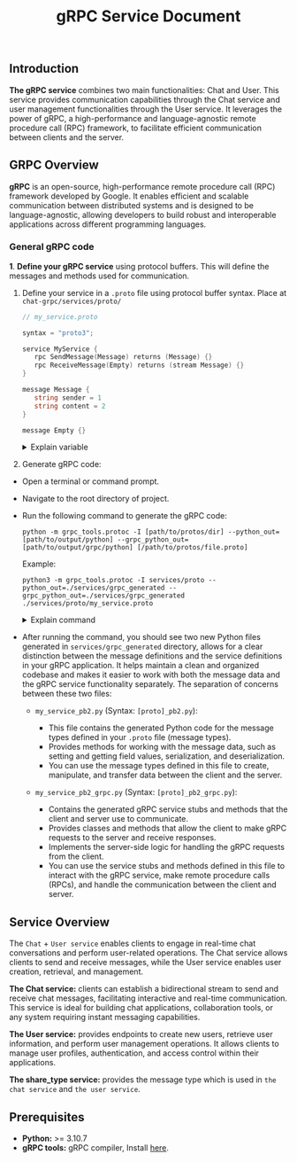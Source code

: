 <h1 align="center">
  <b>gRPC Service Document</b>
</h1>

<br/>

## Introduction

**The gRPC service** combines two main functionalities: Chat and User. This service provides communication capabilities through the Chat service and user management functionalities through the User service. It leverages the power of gRPC, a high-performance and language-agnostic remote procedure call (RPC) framework, to facilitate efficient communication between clients and the server.

## GRPC Overview

**gRPC** is an open-source, high-performance remote procedure call (RPC) framework developed by Google. It enables efficient and scalable communication between distributed systems and is designed to be language-agnostic, allowing developers to build robust and interoperable applications across different programming languages.

### General gRPC code

**1**. **Define your gRPC service** using protocol buffers. This will define the messages and methods used for communication.

1. Define your service in a `.proto` file using protocol buffer syntax.
   Place at `chat-grpc/services/proto/`

   ```go
   // my_service.proto

   syntax = "proto3";

   service MyService {
      rpc SendMessage(Message) returns (Message) {}
      rpc ReceiveMessage(Empty) returns (stream Message) {}
   }

   message Message {
      string sender = 1
      string content = 2
   }

   message Empty {}
   ```

      <details>
        <summary>Explain variable</summary>

   This defines a:

   -  **Message** type with `sender` and `content` fields
   -  **MyService** with two methods:

      -  `SendMessage` takes a `Message` object as input and returns a `Message` object
      -  `ReceiveMessage` takes an empty `Empty` object as input and returns a stream of `Message` objects.

      </details>

2. Generate gRPC code:

-  Open a terminal or command prompt.

-  Navigate to the root directory of project.

-  Run the following command to generate the gRPC code:

   ```shell
   python -m grpc_tools.protoc -I [path/to/protos/dir] --python_out=[path/to/output/python] --grpc_python_out=[path/to/output/grpc/python] [/path/to/protos/file.proto]
   ```

   Example:

   ```shell
   python3 -m grpc_tools.protoc -I services/proto --python_out=./services/grpc_generated --grpc_python_out=./services/grpc_generated ./services/proto/my_service.proto
   ```

      <details>
         <summary>Explain command</summary>

   -  Use the current directory (`services/proto`) as the import search path (`-I` option).
   -  Generate Python code from the `.proto` file using the `--python_out` option.
      Generate gRPC Python code using the `--grpc_python_out` option.
   -  Replace `my_service.proto` with the actual name of your Protobuf file.
   </details>

-  After running the command, you should see two new Python files generated in `services/grpc_generated` directory, allows for a clear distinction between the message definitions and the service definitions in your gRPC application. It helps maintain a clean and organized codebase and makes it easier to work with both the message data and the gRPC service functionality separately. The separation of concerns between these two files:

   -  `my_service_pb2.py` (Syntax: `[proto]_pb2.py`):

      -  This file contains the generated Python code for the message types defined in your `.proto` file (message types).
      -  Provides methods for working with the message data, such as setting and getting field values, serialization, and deserialization.
      -  You can use the message types defined in this file to create, manipulate, and transfer data between the client and the server.

   -  `my_service_pb2_grpc.py` (Syntax: `[proto]_pb2_grpc.py`):
      -  Contains the generated gRPC service stubs and methods that the client and server use to communicate.
      -  Provides classes and methods that allow the client to make gRPC requests to the server and receive responses.
      -  Implements the server-side logic for handling the gRPC requests from the client.
      -  You can use the service stubs and methods defined in this file to interact with the gRPC service, make remote procedure calls (RPCs), and handle the communication between the client and server.

## Service Overview

The `Chat` + `User service` enables clients to engage in real-time chat conversations and perform user-related operations. The Chat service allows clients to send and receive messages, while the User service enables user creation, retrieval, and management.

**The Chat service:** clients can establish a bidirectional stream to send and receive chat messages, facilitating interactive and real-time communication. This service is ideal for building chat applications, collaboration tools, or any system requiring instant messaging capabilities.

**The User service:** provides endpoints to create new users, retrieve user information, and perform user management operations. It allows clients to manage user profiles, authentication, and access control within their applications.

**The share_type service:** provides the message type which is used in `the chat service` and `the user service`.

## Prerequisites

-  **Python:** >= 3.10.7
-  **gRPC tools:** gRPC compiler, Install [here](https://grpc.io/docs/languages/python/quickstart/).
